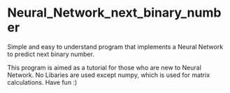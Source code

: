 # Neural_Network_next_binary_number
Simple and easy to understand program that implements a Neural Network to predict next binary number.

This program is aimed as a tutorial for those who are new to Neural Network.
No Libaries are used except numpy, which is used for matrix calculations.
Have fun :)
